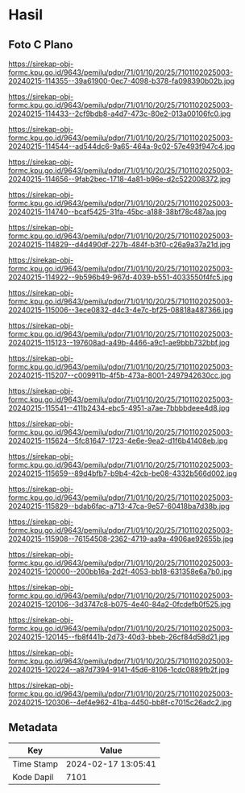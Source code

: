 # Hasil

## Foto C Plano

https://sirekap-obj-formc.kpu.go.id/9643/pemilu/pdpr/71/01/10/20/25/7101102025003-20240215-114355--39a61900-0ec7-4098-b378-fa098390b02b.jpg

https://sirekap-obj-formc.kpu.go.id/9643/pemilu/pdpr/71/01/10/20/25/7101102025003-20240215-114433--2cf9bdb8-a4d7-473c-80e2-013a00106fc0.jpg

https://sirekap-obj-formc.kpu.go.id/9643/pemilu/pdpr/71/01/10/20/25/7101102025003-20240215-114544--ad544dc6-9a65-464a-9c02-57e493f947c4.jpg

https://sirekap-obj-formc.kpu.go.id/9643/pemilu/pdpr/71/01/10/20/25/7101102025003-20240215-114656--9fab2bec-1718-4a81-b96e-d2c522008372.jpg

https://sirekap-obj-formc.kpu.go.id/9643/pemilu/pdpr/71/01/10/20/25/7101102025003-20240215-114740--bcaf5425-31fa-45bc-a188-38bf78c487aa.jpg

https://sirekap-obj-formc.kpu.go.id/9643/pemilu/pdpr/71/01/10/20/25/7101102025003-20240215-114829--d4d490df-227b-484f-b3f0-c26a9a37a21d.jpg

https://sirekap-obj-formc.kpu.go.id/9643/pemilu/pdpr/71/01/10/20/25/7101102025003-20240215-114922--9b596b49-967d-4039-b551-4033550f4fc5.jpg

https://sirekap-obj-formc.kpu.go.id/9643/pemilu/pdpr/71/01/10/20/25/7101102025003-20240215-115006--3ece0832-d4c3-4e7c-bf25-08818a487366.jpg

https://sirekap-obj-formc.kpu.go.id/9643/pemilu/pdpr/71/01/10/20/25/7101102025003-20240215-115123--197608ad-a49b-4466-a9c1-ae9bbb732bbf.jpg

https://sirekap-obj-formc.kpu.go.id/9643/pemilu/pdpr/71/01/10/20/25/7101102025003-20240215-115207--c009911b-4f5b-473a-8001-2497942630cc.jpg

https://sirekap-obj-formc.kpu.go.id/9643/pemilu/pdpr/71/01/10/20/25/7101102025003-20240215-115541--411b2434-ebc5-4951-a7ae-7bbbbdeee4d8.jpg

https://sirekap-obj-formc.kpu.go.id/9643/pemilu/pdpr/71/01/10/20/25/7101102025003-20240215-115624--5fc81647-1723-4e6e-9ea2-d1f6b41408eb.jpg

https://sirekap-obj-formc.kpu.go.id/9643/pemilu/pdpr/71/01/10/20/25/7101102025003-20240215-115659--89d4bfb7-b9b4-42cb-be08-4332b566d002.jpg

https://sirekap-obj-formc.kpu.go.id/9643/pemilu/pdpr/71/01/10/20/25/7101102025003-20240215-115829--bdab6fac-a713-47ca-9e57-60418ba7d38b.jpg

https://sirekap-obj-formc.kpu.go.id/9643/pemilu/pdpr/71/01/10/20/25/7101102025003-20240215-115908--76154508-2362-4719-aa9a-4906ae92655b.jpg

https://sirekap-obj-formc.kpu.go.id/9643/pemilu/pdpr/71/01/10/20/25/7101102025003-20240215-120000--200bb16a-2d2f-4053-bb18-631358e6a7b0.jpg

https://sirekap-obj-formc.kpu.go.id/9643/pemilu/pdpr/71/01/10/20/25/7101102025003-20240215-120106--3d3747c8-b075-4e40-84a2-0fcdefb0f525.jpg

https://sirekap-obj-formc.kpu.go.id/9643/pemilu/pdpr/71/01/10/20/25/7101102025003-20240215-120145--fb8f441b-2d73-40d3-bbeb-26cf84d58d21.jpg

https://sirekap-obj-formc.kpu.go.id/9643/pemilu/pdpr/71/01/10/20/25/7101102025003-20240215-120224--a87d7394-9141-45d6-8106-1cdc0889fb2f.jpg

https://sirekap-obj-formc.kpu.go.id/9643/pemilu/pdpr/71/01/10/20/25/7101102025003-20240215-120306--4ef4e962-41ba-4450-bb8f-c7015c26adc2.jpg


## Metadata

| Key        | Value               |
| ---------- | ------------------- |
| Time Stamp | 2024-02-17 13:05:41 |
| Kode Dapil | 7101                |



